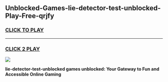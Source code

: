 
## Unblocked-Games-lie-detector-test-unblocked-Play-Free-qrjfy
<h3>
<a href="https://premium76.site?title=lie-detector-test-unblocked&ref=21A">CLICK TO PLAY</a></h3>
<hr>

<h3>
<a href="https://premium76.site?title=lie-detector-test-unblocked&ref=21A">CLICK 2 PLAY</a>
  
</h3>

<a href="https://premium76.site?title=lie-detector-test-unblocked&ref=21A"><img src="https://clearcache.store/games.png"></a>


**lie-detector-test-unblocked games unblocked: Your Gateway to Fun and Accessible Online Gaming**

